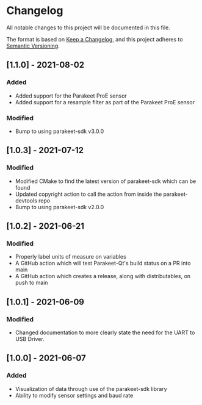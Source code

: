 # Changelog
All notable changes to this project will be documented in this file.

The format is based on [Keep a Changelog](https://keepachangelog.com/en/1.0.0/),
and this project adheres to [Semantic Versioning](https://semver.org/spec/v2.0.0.html).

## [1.1.0] - 2021-08-02
### Added
- Added support for the Parakeet ProE sensor
- Added support for a resample filter as part of the Parakeet ProE sensor

### Modified
- Bump to using parakeet-sdk v3.0.0

## [1.0.3] - 2021-07-12
### Modified
- Modified CMake to find the latest version of parakeet-sdk which can be found
- Updated copyright action to call the action from inside the parakeet-devtools repo
- Bump to using parakeet-sdk v2.0.0

## [1.0.2] - 2021-06-21
### Modified
- Properly label units of measure on variables
- A GitHub action which will test Parakeet-Qt's build status on a PR into main
- A GitHub action which creates a release, along with distributables, on push to main

## [1.0.1] - 2021-06-09
### Modified
- Changed documentation to more clearly state the need for the UART to USB Driver.

## [1.0.0] - 2021-06-07
### Added
- Visualization of data through use of the parakeet-sdk library
- Ability to modify sensor settings and baud rate
